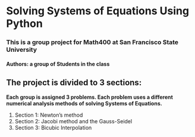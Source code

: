 # Solving Systems of Equations Using Python

### This is a group project for Math400 at San Francisco State University
#### Authors: a group of Students in the class

## The project is divided to 3 sections:

**Each group is assigned 3 problems. Each problem uses a different numerical analysis methods of solving Systems of Equations.**
1. Section 1: Newton’s method 
2. Section 2: Jacobi method and the Gauss-Seidel 
3. Section 3: Bicubic Interpolation






